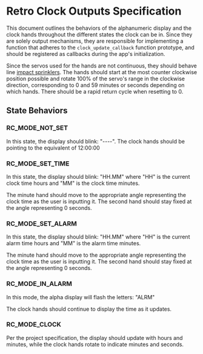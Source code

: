 # Retro Clock Outputs Specification

This document outlines the behaviors of the alphanumeric display and
the clock hands throughout the different states the clock can be in. Since they
are solely output mechanisms, they are responsible for implementing a function
that adheres to the `clock_update_callback` function prototype, and should be
registered as callbacks during the app's initialization.

Since the servos used for the hands are not continuous, they should behave
line [impact sprinklers](https://en.wikipedia.org/wiki/Impact_sprinkler).
The hands should start at the most counter clockwise position possible and
rotate 100% of the servo's range in the clockwise direction, corresponding
to 0 and 59 minutes or seconds depending on which hands. There should be a
rapid return cycle when resetting to 0.


## State Behaviors


### RC_MODE_NOT_SET

In this state, the display should blink: "----". The clock hands
should be pointing to the equivalent of 12:00:00


### RC_MODE_SET_TIME

In this state, the display should blink: "HH.MM" where
"HH" is the current clock time hours and "MM" is the clock
time minutes.

The minute hand should move to the appropriate angle representing
the clock time as the user is inputting it. The second hand should
stay fixed at the angle representing 0 seconds.


### RC_MODE_SET_ALARM

In this state, the display should blink: "HH.MM" where
"HH" is the current alarm time hours and "MM" is the alarm
time minutes.

The minute hand should move to the appropriate angle representing
the clock time as the user is inputting it. The second hand should
stay fixed at the angle representing 0 seconds.


### RC_MODE_IN_ALARM

In this mode, the alpha display will flash the letters: "ALRM"

The clock hands should continue to display the time as it updates.


### RC_MODE_CLOCK

Per the project specification, the display should update with
hours and minutes, while the clock hands rotate to indicate minutes
and seconds.
